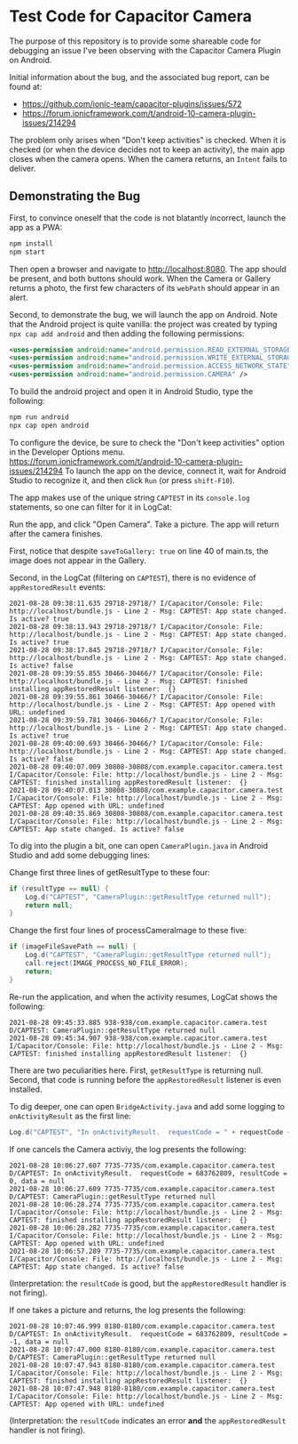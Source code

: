# Test Code for Capacitor Camera

The purpose of this repository is to provide some shareable code for debugging
an issue I've been observing with the Capacitor Camera Plugin on Android.

Initial information about the bug, and the associated bug report, can be found at:

* <https://github.com/ionic-team/capacitor-plugins/issues/572>
* <https://forum.ionicframework.com/t/android-10-camera-plugin-issues/214294>

The problem only arises when "Don't keep activities" is checked.  When it is
checked (or when the device decides not to keep an activity), the main app
closes when the camera opens.  When the camera returns, an `Intent` fails to
deliver.

## Demonstrating the Bug

First, to convince oneself that the code is not blatantly incorrect, launch the
app as a PWA:

```bash
npm install
npm start
```

Then open a browser and navigate to <http://localhost:8080>.  The app should be
present, and both buttons should work.  When the Camera or Gallery returns a
photo, the first few characters of its `webPath` should appear in an alert.

Second, to demonstrate the bug, we will launch the app on Android.  Note that
the Android project is quite vanilla: the project was created by typing `npx cap
add android` and then adding the following permissions:

```xml
<uses-permission android:name="android.permission.READ_EXTERNAL_STORAGE"/>
<uses-permission android:name="android.permission.WRITE_EXTERNAL_STORAGE" />
<uses-permission android:name="android.permission.ACCESS_NETWORK_STATE" />
<uses-permission android:name="android.permission.CAMERA" />
```

To build the android project and open it in Android Studio, type the following:

```bash
npm run android
npx cap open android
```

To configure the device, be sure to check the "Don't keep activities" option in
the Developer Options menu.
https://forum.ionicframework.com/t/android-10-camera-plugin-issues/214294
To launch the app on the device, connect it, wait for Android Studio to
recognize it, and then click `Run` (or press `shift-F10`).

The app makes use of the unique string `CAPTEST` in its `console.log`
statements, so one can filter for it in LogCat:

Run the app, and click "Open Camera".  Take a picture.  The app will return
after the camera finishes.

First, notice that despite `saveToGallery: true` on line 40 of main.ts, the
image does not appear in the Gallery.

Second, in the LogCat (filtering on `CAPTEST`), there is no evidence of
`appRestoredResult` events:

```texthttps://forum.ionicframework.com/t/android-10-camera-plugin-issues/214294
2021-08-28 09:38:11.635 29718-29718/? I/Capacitor/Console: File: http://localhost/bundle.js - Line 2 - Msg: CAPTEST: App state changed. Is active? true
2021-08-28 09:38:13.943 29718-29718/? I/Capacitor/Console: File: http://localhost/bundle.js - Line 2 - Msg: CAPTEST: App state changed. Is active? true
2021-08-28 09:38:17.845 29718-29718/? I/Capacitor/Console: File: http://localhost/bundle.js - Line 2 - Msg: CAPTEST: App state changed. Is active? false
2021-08-28 09:39:55.855 30466-30466/? I/Capacitor/Console: File: http://localhost/bundle.js - Line 2 - Msg: CAPTEST: finished installing appRestoredResult listener:  {}
2021-08-28 09:39:55.861 30466-30466/? I/Capacitor/Console: File: http://localhost/bundle.js - Line 2 - Msg: CAPTEST: App opened with URL: undefined
2021-08-28 09:39:59.781 30466-30466/? I/Capacitor/Console: File: http://localhost/bundle.js - Line 2 - Msg: CAPTEST: App state changed. Is active? true
2021-08-28 09:40:00.693 30466-30466/? I/Capacitor/Console: File: http://localhost/bundle.js - Line 2 - Msg: CAPTEST: App state changed. Is active? false
2021-08-28 09:40:07.009 30808-30808/com.example.capacitor.camera.test I/Capacitor/Console: File: http://localhost/bundle.js - Line 2 - Msg: CAPTEST: finished installing appRestoredResult listener:  {}
2021-08-28 09:40:07.013 30808-30808/com.example.capacitor.camera.test I/Capacitor/Console: File: http://localhost/bundle.js - Line 2 - Msg: CAPTEST: App opened with URL: undefined
2021-08-28 09:40:35.869 30808-30808/com.example.capacitor.camera.test I/Capacitor/Console: File: http://localhost/bundle.js - Line 2 - Msg: CAPTEST: App state changed. Is active? false
```

To dig into the plugin a bit, one can open `CameraPlugin.java` in Android Studio
and add some debugging lines:

Change first three lines of getResultType to these four:

```java
if (resultType == null) {
    Log.d("CAPTEST", "CameraPlugin::getResultType returned null");
    return null;
}
```

Change the first four lines of processCameraImage to these five:

```java
if (imageFileSavePath == null) {
    Log.d("CAPTEST", "CameraPlugin::getResultType returned null");
    call.reject(IMAGE_PROCESS_NO_FILE_ERROR);
    return;
}
```

Re-run the application, and when the activity resumes, LogCat shows the
following:

```text
2021-08-28 09:45:33.885 938-938/com.example.capacitor.camera.test D/CAPTEST: CameraPlugin::getResultType returned null
2021-08-28 09:45:34.907 938-938/com.example.capacitor.camera.test I/Capacitor/Console: File: http://localhost/bundle.js - Line 2 - Msg: CAPTEST: finished installing appRestoredResult listener:  {}
```

There are two peculiarities here.  First, `getResultType` is returning null.
Second, that code is running before the `appRestoredResult` listener is even
installed.

To dig deeper, one can open `BridgeActivity.java` and add some logging to
`onActivityResult` as the first line:

```java
Log.d("CAPTEST", "In onActivityResult.  requestCode = " + requestCode + ", resultCode = " + resultCode + ", data = " + ((data == null) ? "null" : data.toString()));
```

If one cancels the Camera activiy, the log presents the following:

```text
2021-08-28 10:06:27.607 7735-7735/com.example.capacitor.camera.test D/CAPTEST: In onActivityResult.  requestCode = 683762809, resultCode = 0, data = null
2021-08-28 10:06:27.609 7735-7735/com.example.capacitor.camera.test D/CAPTEST: CameraPlugin::getResultType returned null
2021-08-28 10:06:28.274 7735-7735/com.example.capacitor.camera.test I/Capacitor/Console: File: http://localhost/bundle.js - Line 2 - Msg: CAPTEST: finished installing appRestoredResult listener:  {}
2021-08-28 10:06:28.282 7735-7735/com.example.capacitor.camera.test I/Capacitor/Console: File: http://localhost/bundle.js - Line 2 - Msg: CAPTEST: App opened with URL: undefined
2021-08-28 10:06:57.289 7735-7735/com.example.capacitor.camera.test I/Capacitor/Console: File: http://localhost/bundle.js - Line 2 - Msg: CAPTEST: App state changed. Is active? false
```

(Interpretation: the `resultCode` is good, but the `appRestoredResult` handler is not firing).

If one takes a picture and returns, the log presents the following:

```text
2021-08-28 10:07:46.999 8180-8180/com.example.capacitor.camera.test D/CAPTEST: In onActivityResult.  requestCode = 683762809, resultCode = -1, data = null
2021-08-28 10:07:47.000 8180-8180/com.example.capacitor.camera.test D/CAPTEST: CameraPlugin::getResultType returned null
2021-08-28 10:07:47.943 8180-8180/com.example.capacitor.camera.test I/Capacitor/Console: File: http://localhost/bundle.js - Line 2 - Msg: CAPTEST: finished installing appRestoredResult listener:  {}
2021-08-28 10:07:47.948 8180-8180/com.example.capacitor.camera.test I/Capacitor/Console: File: http://localhost/bundle.js - Line 2 - Msg: CAPTEST: App opened with URL: undefined
```

(Interpretation: the `resultCode` indicates an error **and** the `appRestoredResult` handler is not firing).
